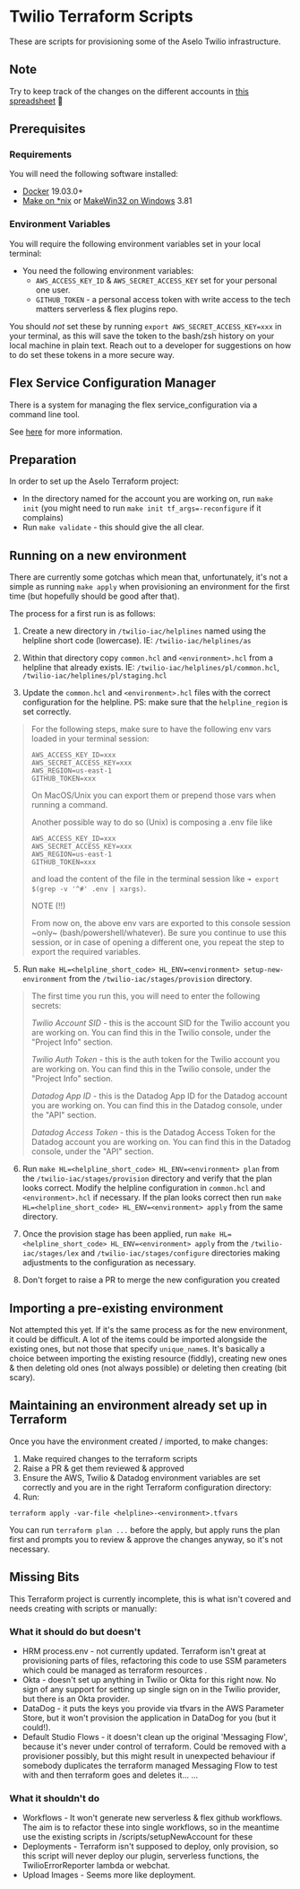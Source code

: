# Twilio Terraform Scripts

These are scripts for provisioning some of the Aselo Twilio infrastructure.

## Note

Try to keep track of the changes on the different accounts in [this spreadsheet](https://app.box.com/file/1109527438079) 🙏

## Prerequisites

### Requirements

You will need the following software installed:

- [Docker](https://docs.docker.com/get-docker/) 19.03.0+
- [Make on *nix](https://www.gnu.org/software/make/) or [MakeWin32 on Windows](http://gnuwin32.sourceforge.net/packages/make.htm) 3.81

### Environment Variables

You will require the following environment variables set in your local terminal:

* You need the following environment variables:
  - `AWS_ACCESS_KEY_ID` & `AWS_SECRET_ACCESS_KEY` set for your personal one user.
  - `GITHUB_TOKEN` - a personal access token with write access to the tech matters serverless & flex plugins repo.

You should *not* set these by running `export AWS_SECRET_ACCESS_KEY=xxx` in your terminal, as this will save the token to the bash/zsh history on your local machine in plain text. Reach out to a developer for suggestions on how to do set these tokens in a more secure way.

## Flex Service Configuration Manager

There is a system for managing the flex service_configuration via a command line tool.

See [here](./docs/service_configuration.md) for more information.

## Preparation

In order to set up the Aselo Terraform project:

* In the directory named for the account you are working on, run `make init` (you might need to run `make init tf_args=-reconfigure` if it complains)
* Run `make validate` - this should give the all clear.

## Running on a new environment

There are currently some gotchas which mean that, unfortunately, it's not a simple as running `make apply` when provisioning an environment for the first time (but hopefully should be good after that).

The process for a first run is as follows:

1. Create a new directory in `/twilio-iac/helplines` named using the helpline short code (lowercase). IE: `/twilio-iac/helplines/as`

2. Within that directory copy `common.hcl` and `<environment>.hcl` from a helpline that already exists. IE: `/twilio-iac/helplines/pl/common.hcl`, `/twilio-iac/helplines/pl/staging.hcl`

3. Update the `common.hcl` and `<environment>.hcl` files with the correct configuration for the helpline. PS: make sure that the `helpline_region` is set correctly.

> For the following steps, make sure to have the following env vars loaded in your terminal session:
> ```
> AWS_ACCESS_KEY_ID=xxx
> AWS_SECRET_ACCESS_KEY=xxx
> AWS_REGION=us-east-1
> GITHUB_TOKEN=xxx
> ```
> On MacOS/Unix you can export them or prepend those vars when running a command.
>
> Another possible way to do so (Unix) is composing a .env file like
> ```
> AWS_ACCESS_KEY_ID=xxx
> AWS_SECRET_ACCESS_KEY=xxx
> AWS_REGION=us-east-1
> GITHUB_TOKEN=xxx
> ```
> and load the content of the file in the terminal session like `➜ export $(grep -v '^#' .env | xargs)`.
>
> NOTE (!!)
>
> From now on, the above env vars are exported to this console session ~only~ (bash/powershell/whatever). Be sure you continue to use this session, or in case of opening a different one, you repeat the step to export the required variables.

5. Run `make HL=<helpline_short_code> HL_ENV=<environment> setup-new-environment` from the `/twilio-iac/stages/provision` directory.

> The first time you run this, you will need to enter the following secrets:
>
> *Twilio Account SID* - this is the account SID for the Twilio account you are working on. You can find this in the Twilio console, under the "Project Info" section.
>
> *Twilio Auth Token* - this is the auth token for the Twilio account you are working on. You can find this in the Twilio console, under the "Project Info" section.
>
> *Datadog App ID* - this is the Datadog App ID for the Datadog account you are working on. You can find this in the Datadog console, under the "API" section.
>
> *Datadog Access Token* - this is the Datadog Access Token for the Datadog account you are working on. You can find this in the Datadog console, under the "API" section.

6. Run `make HL=<helpline_short_code> HL_ENV=<environment> plan` from the `/twilio-iac/stages/provision` directory and verify that the plan looks correct. Modify the helpline configuration in `common.hcl` and `<environment>.hcl` if necessary. If the plan looks correct then run `make HL=<helpline_short_code> HL_ENV=<environment> apply` from the same directory.

7. Once the provision stage has been applied, run `make HL=<helpline_short_code> HL_ENV=<environment> apply` from the `/twilio-iac/stages/lex` and `/twilio-iac/stages/configure` directories making adjustments to the configuration as necessary.

8. Don't forget to raise a PR to merge the new configuration you created

## Importing a pre-existing environment

Not attempted this yet. If it's the same process as for the new environment, it could be difficult. A lot of the items could be imported alongside the existing ones, but not those that specify `unique_name`s. It's basically a choice between importing the existing resource (fiddly), creating new ones & then deleting old ones (not always possible) or deleting then creating (bit scary).

## Maintaining an environment already set up in Terraform

Once you have the environment created / imported, to make changes:

1. Make required changes to the terraform scripts
2. Raise a PR & get them reviewed & approved
3. Ensure the AWS, Twilio & Datadog environment variables are set correctly and you are in the right Terraform configuration directory:
4. Run:
```shell
terraform apply -var-file <helpline>-<environment>.tfvars
```

You can run `terraform plan ...` before the apply, but apply runs the plan first and prompts you to review & approve the changes anyway, so it's not necessary.

## Missing Bits

This Terraform project is currently incomplete, this is what isn't covered and needs creating with scripts or manually:

### What it should do but doesn't

* HRM process.env - not currently updated. Terraform isn't great at provisioning parts of files, refactoring this code to use SSM parameters which could be managed as terraform resources .
* Okta - doesn't set up anything in Twilio or Okta for this right now. No sign of any support for setting up single sign on in the Twilio provider, but there is an Okta provider.
* DataDog - it puts the keys you provide via tfvars in the AWS Parameter Store, but it won't provision the application in DataDog for you (but it could!).
* Default Studio Flows - it doesn't clean up the original 'Messaging Flow', because it's never under control of terraform. Could be removed with a provisioner possibly, but this might result in unexpected behaviour if somebody duplicates the terraform managed Messaging Flow to test with and then terraform goes and deletes it...
...

### What it shouldn't do

* Workflows - It won't generate new serverless & flex github workflows. The aim is to refactor these into single workflows, so in the meantime use the existing scripts in /scripts/setupNewAccount for these
* Deployments - Terraform isn't supposed to deploy, only provision, so this script will never deploy our plugin, serverless functions, the TwilioErrorReporter lambda or webchat.
* Upload Images - Seems more like deployment.
